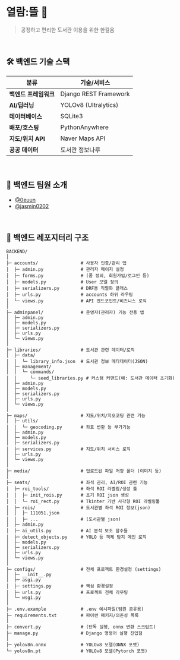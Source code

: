 # 열람:뜰 📖
> 공정하고 편리한 도서관 이용을 위한 한걸음

<br>

## 🛠️ 백엔드 기술 스택

| 분류           | 기술/서비스                   |
| -------------- | ---------------------------- |
| **백엔드 프레임워크** | Django REST Framework       |
| **AI/딥러닝**       | YOLOv8 (Ultralytics)        |
| **데이터베이스**    | SQLite3 |
| **배포/호스팅**     | PythonAnywhere              |
| **지도/위치 API**   | Naver Maps API              |
| **공공 데이터**     | 도서관 정보나루             |   

<br>

## 👥 백엔드 팀원 소개  
- [@0euun](https://github.com/0euun)
- [@jasmin0202](https://github.com/jasmin0202)

<br>

## 📁 백엔드 레포지터리 구조
```
BACKEND/
│
├─ accounts/                # 사용자 인증/관리 앱
│  ├─ admin.py              # 관리자 페이지 설정
│  ├─ forms.py              # (폼 정의, 회원가입/로그인 등)
│  ├─ models.py             # User 모델 정의
│  ├─ serializers.py        # DRF용 직렬화 클래스
│  ├─ urls.py               # accounts 하위 라우팅
│  └─ views.py              # API 엔드포인트/비즈니스 로직
│
├─ adminpanel/              # 운영자(관리자) 기능 전용 앱
│  ├─ admin.py
│  ├─ models.py
│  ├─ serializers.py
│  ├─ urls.py
│  └─ views.py
│
├─ libraries/               # 도서관 관련 데이터/로직
│  ├─ data/
│  │  └─ library_info.json  # 도서관 정보 메타데이터(JSON)
│  ├─ management/
│  │  └─ commands/
│  │     └─ seed_libraries.py # 커스텀 커맨드(예: 도서관 데이터 초기화)
│  ├─ admin.py
│  ├─ models.py
│  ├─ serializers.py
│  ├─ urls.py
│  └─ views.py
│
├─ maps/                    # 지도/위치/지오코딩 관련 기능
│  ├─ utils/
│  │  └─ geocoding.py       # 좌표 변환 등 부가기능
│  ├─ admin.py
│  ├─ models.py
│  ├─ serializers.py
│  ├─ services.py           # 지도/위치 서비스 로직
│  ├─ urls.py
│  └─ views.py
│
├─ media/                   # 업로드된 파일 저장 폴더 (이미지 등)
│
├─ seats/                   # 좌석 관리, AI/ROI 관련 기능
│  ├─ roi_tools/            # 좌석 ROI 라벨링/생성 툴
│  │  ├─ init_rois.py       # 초기 ROI json 생성
│  │  └─ roi_rect.py        # Tkinter 기반 사각형 ROI 라벨링툴
│  ├─ rois/                 # 도서관별 좌석 ROI 정보(json)
│  │  ├─ 111051.json
│  │  ├─ ...                # (도서관별 json)
│  ├─ admin.py
│  ├─ ai_utils.py           # AI 분석 보조 함수들
│  ├─ detect_objects.py     # YOLO 등 객체 탐지 메인 로직
│  ├─ models.py
│  ├─ serializers.py
│  ├─ urls.py
│  └─ views.py
│
├─ configs/                 # 전체 프로젝트 환경설정 (settings)
│  ├─ __init__.py
│  ├─ asgi.py
│  ├─ settings.py           # 핵심 환경설정
│  ├─ urls.py               # 프로젝트 전체 라우팅
│  └─ wsgi.py
│
├─ .env.example             # .env 예시파일(팀원 공유용)
├─ requirements.txt         # 파이썬 패키지/의존성 목록
│
├─ convert.py               # (단독 실행, onnx 변환 스크립트)
├─ manage.py                # Django 명령어 실행 진입점
│
├─ yolov8n.onnx             # YOLOv8 모델(ONNX 포맷)
└─ yolov8n.pt               # YOLOv8 모델(Pytorch 포맷)

```
